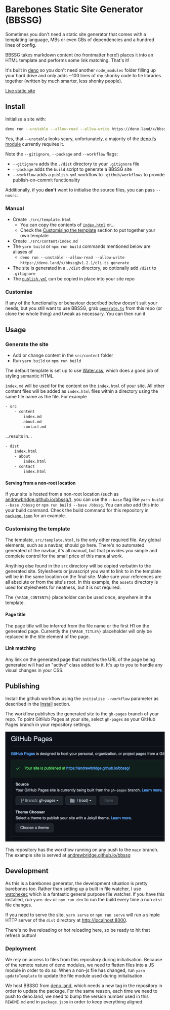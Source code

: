 # Barebones Static Site Generator (BBSSG)

Sometimes you don't need a static site generator that comes with a templating language, MBs or even GBs of dependencies and a hundred lines of config.

BBSSG takes markdown content (no frontmatter here!) places it into an HTML template and performs some link matching. That's it!

It's built in [deno](https://deno.land/) so you don't need another `node_modules` folder filling up your hard drive and only adds ~100 lines of my shonky code to tie libraries together (written by much smarter, less shonky people).

[Live static site](https://andrewbridge.github.io/bbssg/)

## Install

Initialise a site with:

```sh
deno run --unstable --allow-read --allow-write https://deno.land/x/bbssg@v1.2.1/cli.ts initialise --gitignore --package --workflow
```

Yes, that `--unstable` looks scary, unfortunately, a majority of the [deno fs module](https://deno.land/std@0.89.0/fs) currently requires it.

Note the `--gitignore`, `--package` and `--workflow` flags:

- `--gitignore` adds the `./dist` directory to your `.gitignore` file
- `--package` adds the `build` script to generate a BBSSG site
- `--workflow` adds a `publish.yml` workflow to `.github/workflows` to provide publish-on-commit functionality

Additionally, if you **don't** want to initialise the source files, you can pass `--nosrc`.

### Manual

- Create `./src/template.html`
    - You can copy the contents of [`index.html`](./src/template.html) or...
    - Check the [Customising the template](#customising-the-template) section to put together your own template
- Create `./src/content/index.md`
- The `yarn build` or `npm run build` commands mentioned below are aliases of
    - `deno run --unstable --allow-read --allow-write https://deno.land/x/bbssg@v1.2.1/cli.ts generate`
- The site is generated in a `./dist` directory, so optionally add `/dist` to `.gitignore`
- The [`publish.yml`](./.github/workflows/publish.yml) can be copied in place into your site repo

### Customise

If any of the functionality or behaviour described below doesn't suit your needs, but you still want to use BBSSG, grab [`generate.ts`](./generate.ts) from this repo (or clone the whole thing) and tweak as necessary. You can then run it

## Usage

### Generate the site

- Add or change content in the `src/content` folder
- Run `yarn build` or `npm run build`

The default template is set up to use [Water.css](https://watercss.kognise.dev/), which does a good job of styling semantic HTML.

`index.md` will be used for the content on the `index.html` of your site. All other content files will be added as `index.html` files within a directory using the same file name as the file. For example

```
- src
    - content
        index.md
        about.md
        contact.md
```

...results in...

```
- dist
    index.html
    - about
        index.html
    - contact
        index.html
```

#### Serving from a non-root location

If your site is hosted from a non-root location (such as [andrewbridge.github.io/bbssg/](https://andrewbridge.github.io/bbssg/)), you can use the `--base` flag like `yarn build --base /bbssg` or `npm run build --base /bbssg`. You can also add this into your build command. Check the build command for this repository in [`package.json`](./package.json) for an example.

### Customising the template

The template, `src/template.html`, is the only other required file. Any global elements, such as a navbar, should go here. There's no automated generated of the navbar, it's all manual, but that provides you simple and complete control for the small price of this manual work.

Anything else found in the `src` directory will be copied verbatim to the generated site. Stylesheets or javascript you want to link to in the template will be in the same location on the final site. Make sure your references are all absolute or from the site's root. In this example, the `assets` directory is used for stylesheets for neatness, but it is not required.

The `{%PAGE_CONTENT%}` placeholder can be used once, anywhere in the template.

#### Page title

The page title will be inferred from the file name or the first H1 on the generated page. Currently the `{%PAGE_TITLE%}` placeholder will only be replaced in the title element of the page.

#### Link matching

Any link on the generated page that matches the URL of the page being generated will had an "active" class added to it. It's up to you to handle any visual changes in your CSS.

## Publishing

Install the github workflow using the `initialise --workflow` parameter as described in the [Install](#install) section.

The workflow publishes the generated site to the `gh-pages` branch of your repo. To point GitHub Pages at your site, select `gh-pages` as your GitHub Pages branch in your repository settings.

![GitHub pages settings screenshot](./github-pages-settings-screenshot.png)

This repository has the workflow running on any push to the `main` branch. The example site is served at [andrewbridge.github.io/bbssg](https://andrewbridge.github.io/bbssg/)

## Development

As this is a barebones generator, the development situation is pretty barebones too. Rather than setting up a built in file watcher, I use [watchexec](https://github.com/watchexec/watchexec) which is a fantastic general purpose file watcher. If you have this installed, run `yarn dev` or `npm run dev` to run the build every time a non `dist` file changes.

If you need to serve the site, `yarn serve` or `npm run serve` will run a simple HTTP server of the `dist` directory at [http://localhost:8000](http://localhost:8000).

There's no live reloading or hot reloading here, so be ready to hit that refresh button!

### Deployment

We rely on access to files from this repository during initialisation. Because of the remote nature of deno modules, we need to flatten files into a JS module in order to do so. When a non-js file has changed, run `yarn updateTemplate` to update the file module used during initialisation.

We host BBSSG from [deno.land](https://deno.land/x/bbssg@v1.2.1), which needs a new tag in the repository in order to update the package. For the same reason, each time we need to push to deno.land, we need to bump the version number used in this `README.md` and in `package.json` in order to keep everything aligned.